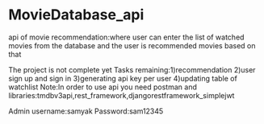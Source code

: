 # MovieDatabase_api
api of movie recommendation:where user can enter the list of watched movies from the database and the user is recommended movies based on that

The project is not complete yet 
Tasks remaining:1)recommendation
2)user sign up and sign in 
3)generating api key per user
4)updating table of watchlist 
Note:In order to use api you need postman
and libraries:tmdbv3api,rest_framework,djangorestframework_simplejwt

Admin username:samyak
Password:sam12345
